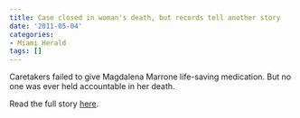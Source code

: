 ```yaml
---
title: Case closed in woman's death, but records tell another story
date: '2011-05-04'
categories:
- Miami Herald
tags: []
---
```

Caretakers failed to give Magdalena Marrone life-saving medication. But no one was ever held accountable in her death.

Read the full story [here](http://www.miamiherald.com/2011/05/03/2199756/case-closed-in-womans-death-but.html).